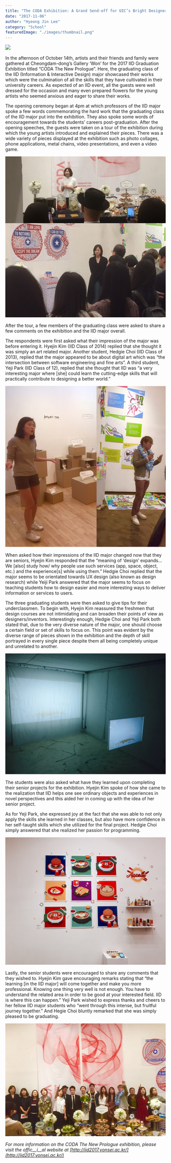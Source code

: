 ```yaml
---
title: "The CODA Exhibition: A Grand Send-off for UIC’s Bright Designers"
date: "2017-11-06"
author: "Hyeong Jin Lee"
category: "School"
featuredImage: "./images/thumbnail.png"
---
```


![](/images/thumbnail.png)

In the afternoon of October 14th, artists and their friends and family were gathered at Cheongdam-dong’s Gallery ‘Won’ for the 2017 IID Graduation Exhibition titled “CODA The New Prologue”. Here, the graduating class of the IID (Information & Interactive Design) major showcased their works which were the culmination of all the skills that they have cultivated in their university careers. As expected of an IID event, all the guests were well dressed for the occasion and many even prepared flowers for the young artists who seemed anxious and eager to share their works.

The opening ceremony began at 4pm at which professors of the IID major spoke a few words commemorating the hard work that the graduating class of the IID major put into the exhibition. They also spoke some words of encouragement towards the students’ careers post-graduation. After the opening speeches, the guests were taken on a tour of the exhibition during which the young artists introduced and explained their pieces. There was a wide variety of pieces displayed at the exhibition such as photo collages, phone applications, metal chains, video presentations, and even a video game.

![pasted image 0 5](./images/pasted-image-0-5.png)

After the tour, a few members of the graduating class were asked to share a few comments on the exhibition and the IID major overall.

The respondents were first asked what their impression of the major was before entering it. Hyejin Kim (IID Class of 2014) replied that she thought it was simply an art related major. Another student, Hedgie Choi (IID Class of 2013), replied that the major appeared to be about digital art which was “the intersection between software engineering and fine arts”. A third student, Yeji Park (IID Class of 12), replied that she thought that IID was “a very interesting major where \[she\] could learn the cutting-edge skills that will practically contribute to designing a better world.”

![pasted image 0 8](./images/pasted-image-0-8.png)

When asked how their impressions of the IID major changed now that they are seniors, Hyejin Kim responded that the “meaning of ‘design’ expands…We \[also\] study how/ why people use such services (app, space, object, etc.) and the experience\[s\] while using them.” Hedgie Choi replied that the major seems to be orientated towards UX design (also known as design research) while Yeiji Park answered that the major seems to focus on teaching students how to design easier and more interesting ways to deliver information or services to users.

The three graduating students were then asked to give tips for their underclassmen. To begin with, Hyejin Kim reassured the freshmen that design courses are not intimidating and can broaden their points of view as designers/inventors. Interestingly enough, Hedgie Choi and Yeji Park both stated that, due to the very diverse nature of the major, one should choose a certain field or set of skills to focus on. This point was evident by the diverse range of pieces shown in the exhibition and the depth of skill portrayed in every single piece despite them all being completely unique and unrelated to another.

![pasted image 0 10](./images/pasted-image-0-10.png)

The students were also asked what have they learned upon completing their senior projects for the exhibition. Hyejin Kim spoke of how she came to the realization that IID helps one see ordinary objects and experiences in novel perspectives and this aided her in coming up with the idea of her senior project.

As for Yeji Park, she expressed joy at the fact that she was able to not only apply the skills she learned in her classes, but also have more confidence in her self-taught skills which she utilized for the final project. Hedgie Choi simply answered that she realized her passion for programming.

![pasted image 0 7](./images/pasted-image-0-7.png)

Lastly, the senior students were encouraged to share any comments that they wished to. Hyejin Kim gave encouraging remarks stating that “the learning \[in the IID major\] will come together and make you more professional. Knowing one thing very well is not enough. You have to understand the related area in order to be good at your interested field. IID is where this can happen.” Yeji Park wished to express thanks and cheers to her fellow IID major students who “went through this intense, but fruitful journey together.” And Hegie Choi bluntly remarked that she was simply pleased to be graduating.

![pasted image 0 9](./images/pasted-image-0-9.png)

_For more information on the CODA The New Prologue exhibition, please visit the offic__i__al website at_ _[http://iid2017.yonsei.ac.kr/](http://iid2017.yonsei.ac.kr/)_
